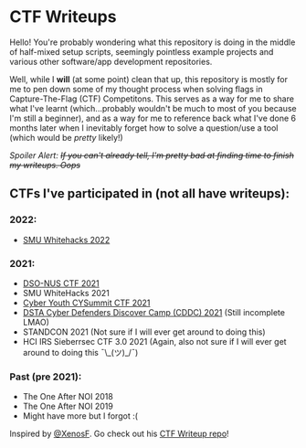 # CTF Writeups

Hello! You're probably wondering what this repository is doing in the middle of half-mixed setup scripts, seemingly pointless example projects and various other software/app development repositories. 

Well, while I **will** (at some point) clean that up, this repository is mostly for me to pen down some of my thought process when solving flags in Capture-The-Flag (CTF) Competitons. This serves as a way for me to share what I've learnt (which...probably wouldn't be much to most of you because I'm still a beginner), and as a way for me to reference back what I've done 6 months later when I inevitably forget how to solve a question/use a tool (which would be _pretty_ likely!)

_Spoiler Alert: ~~If you can't already tell, I'm pretty bad at finding time to finish my writeups. Oops~~_
## CTFs I've participated in (not all have writeups):

### 2022:
- [SMU Whitehacks 2022](2022-01-Whitehacks)

### 2021:
- [DSO-NUS CTF 2021](2021-00-DSO_NUS)
- SMU WhiteHacks 2021
- [Cyber Youth CYSummit CTF 2021](2021-01-CYSummit)
- [DSTA Cyber Defenders Discover Camp (CDDC) 2021](2021-02-CDDC) (Still incomplete LMAO)
- STANDCON 2021 (Not sure if I will ever get around to doing this)
- HCI IRS Sieberrsec CTF 3.0 2021 (Again, also not sure if I will ever get around to doing this ¯\\\_(ツ)_/¯)

### Past (pre 2021):
- The One After NOI 2018 
- The One After NOI 2019 
- Might have more but I forgot :(

Inspired by [@XenosF](https://github.com/XenosF). Go check out his [CTF Writeup repo](https://github.com/XenosF/CTF-Writeups)!